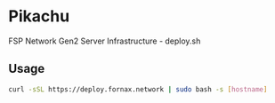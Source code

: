 # Pikachu

FSP Network Gen2 Server Infrastructure - deploy.sh

## Usage

```sh
curl -sSL https://deploy.fornax.network | sudo bash -s [hostname]
```
